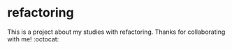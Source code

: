 # refactoring

This is a project about my studies with refactoring.
Thanks for collaborating with me! :octocat:
